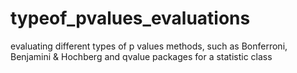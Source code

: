# typeof_pvalues_evaluations
evaluating different types of p values methods, such as Bonferroni, Benjamini &amp; Hochberg and qvalue packages for a statistic class
